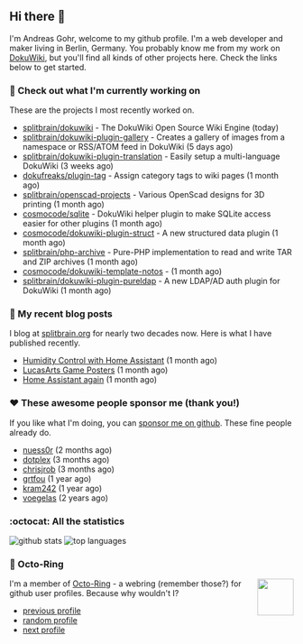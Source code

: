 ## Hi there :wave:

I'm Andreas Gohr, welcome to my github profile. I'm a web developer and maker living in Berlin, Germany. You probably know me from my work on [DokuWiki](https://github.com/splitbrain/dokuwiki), but you'll find all kinds of other projects here. Check the links below to get started.

### :hammer: Check out what I'm currently working on

These are the projects I most recently worked on.


- [splitbrain/dokuwiki](https://github.com/splitbrain/dokuwiki) - The DokuWiki Open Source Wiki Engine (today)
- [splitbrain/dokuwiki-plugin-gallery](https://github.com/splitbrain/dokuwiki-plugin-gallery) - Creates a gallery of images from a namespace or RSS/ATOM feed in DokuWiki (5 days ago)
- [splitbrain/dokuwiki-plugin-translation](https://github.com/splitbrain/dokuwiki-plugin-translation) - Easily setup a multi-language DokuWiki (3 weeks ago)
- [dokufreaks/plugin-tag](https://github.com/dokufreaks/plugin-tag) - Assign category tags to wiki pages (1 month ago)
- [splitbrain/openscad-projects](https://github.com/splitbrain/openscad-projects) - Various OpenScad designs for 3D printing (1 month ago)
- [cosmocode/sqlite](https://github.com/cosmocode/sqlite) - DokuWiki helper plugin to make SQLite access easier for other plugins (1 month ago)
- [cosmocode/dokuwiki-plugin-struct](https://github.com/cosmocode/dokuwiki-plugin-struct) - A new structured data plugin (1 month ago)
- [splitbrain/php-archive](https://github.com/splitbrain/php-archive) - Pure-PHP implementation to read and write TAR and ZIP archives (1 month ago)
- [cosmocode/dokuwiki-template-notos](https://github.com/cosmocode/dokuwiki-template-notos) -  (1 month ago)
- [splitbrain/dokuwiki-plugin-pureldap](https://github.com/splitbrain/dokuwiki-plugin-pureldap) - A new LDAP/AD auth plugin for DokuWiki (1 month ago)

### :scroll: My recent blog posts

I blog at [splitbrain.org](https://www.splitbrain.org) for nearly two decades now. Here is what I have published recently.


- [Humidity Control with Home Assistant](https://www.splitbrain.org/blog/2021-08/16-humidity_control_with_home_assistant) (1 month ago)
- [LucasArts Game Posters](https://www.splitbrain.org/blog/2009-04/28-lucasarts_game_posters) (1 month ago)
- [Home Assistant again](https://www.splitbrain.org/blog/2021-08/15-home_assistant_again) (1 month ago)

### :hearts:️ These awesome people sponsor me (thank you!)

If you like what I'm doing, you can [sponsor me on github](https://github.com/sponsors/splitbrain). These fine people already do.


- [nuess0r](https://github.com/nuess0r) (2 months ago)
- [dotplex](https://github.com/dotplex) (3 months ago)
- [chrisjrob](https://github.com/chrisjrob) (3 months ago)
- [grtfou](https://github.com/grtfou) (1 year ago)
- [kram242](https://github.com/kram242) (1 year ago)
- [voegelas](https://github.com/voegelas) (2 years ago)

### :octocat: All the statistics

 ![github stats](https://github-readme-stats.vercel.app/api?username=splitbrain&show_icons=true&hide_title=true)
![top languages](https://github-readme-stats.vercel.app/api/top-langs/?username=splitbrain&layout=compact)


### :octopus: Octo-Ring

<img width="64" height="65" src="https://octo-ring.com/static/img/octo.png" align="right" alt="">

I'm a member of [Octo-Ring](https://octo-ring.com/) - a webring (remember those?) for github user profiles. Because why wouldn't I? 

* [previous profile](https://octo-ring.com/p/splitbrain/prev)
* [random profile](https://octo-ring.com/p/splitbrain/random)
* [next profile](https://octo-ring.com/p/splitbrain/next)

